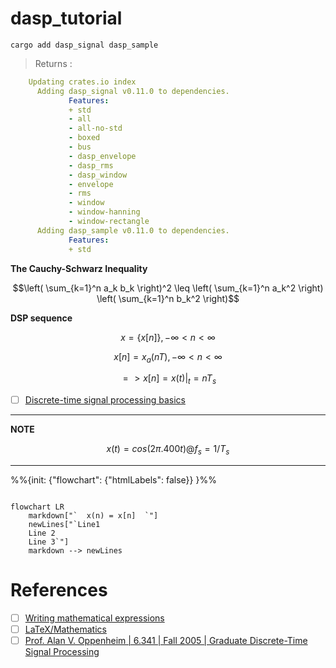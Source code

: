 # dasp_tutorial


```
cargo add dasp_signal dasp_sample
```
> Returns :
```yaml
    Updating crates.io index
      Adding dasp_signal v0.11.0 to dependencies.
             Features:
             + std
             - all
             - all-no-std
             - boxed
             - bus
             - dasp_envelope
             - dasp_rms
             - dasp_window
             - envelope
             - rms
             - window
             - window-hanning
             - window-rectangle
      Adding dasp_sample v0.11.0 to dependencies.
             Features:
             + std
```

**The Cauchy-Schwarz Inequality**

```math
\left( \sum_{k=1}^n a_k b_k \right)^2 \leq \left( \sum_{k=1}^n a_k^2 \right) \left( \sum_{k=1}^n b_k^2 \right)
```

**DSP sequence**

```math
x = \{ x[n] \}, -\infty < n < \infty
```

```math
x[n] = x_a ( nT ), -\infty < n < \infty
```


```math
=> x[n] = x(t)|_t=nT_s
```

- [ ] [Discrete-time signal processing basics](https://signalprocessingsystems.netlify.app/disciplines/discrete/discretesignalprocessing_main/)

---
**NOTE**

```math
x(t) = cos(2 \pi . 400t) @ f_s = 1/T_s 
```

---

%%{init: {"flowchart": {"htmlLabels": false}} }%%

```mermaid

flowchart LR
    markdown["`  x(n) = x[n]  `"]
    newLines["`Line1
    Line 2
    Line 3`"]
    markdown --> newLines
```








# References

- [ ] [Writing mathematical expressions](https://docs.github.com/en/get-started/writing-on-github/working-with-advanced-formatting/writing-mathematical-expressions)
- [ ] [LaTeX/Mathematics](https://en.wikibooks.org/wiki/LaTeX/Mathematics)
- [ ] [Prof. Alan V. Oppenheim | 6.341 | Fall 2005 | Graduate Discrete-Time Signal Processing](https://ocw.mit.edu/courses/6-341-discrete-time-signal-processing-fall-2005/)

```

